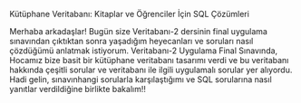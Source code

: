 Kütüphane Veritabanı: Kitaplar ve Öğrenciler İçin SQL Çözümleri

Merhaba arkadaşlar! Bugün size Veritabanı-2 dersinin final uygulama sınavından çıktıktan sonra yaşadığım heyecanları ve soruları nasıl çözdüğümü anlatmak istiyorum. Veritabanı-2 Uygulama Final Sınavında, Hocamız bize basit bir kütüphane veritabanı tasarımı verdi ve bu veritabanı hakkında çeşitli sorular ve veritabanı ile ilgili uygulamalı sorular yer alıyordu. Hadi gelin, sınavınhangi sorularla karşılaştığımı ve SQL sorularına nasıl yanıtlar verdildiğine birlikte bakalım!!
